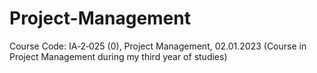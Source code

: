 # Project-Management
Course Code: IA‑2‑025 (0), Project Management, 02.01.2023 (Course in Project Management during my third year of studies)
